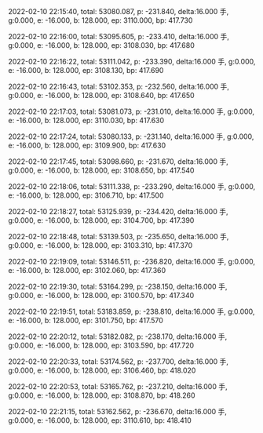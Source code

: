 2022-02-10 22:15:40, total: 53080.087, p: -231.840, delta:16.000 手, g:0.000, e: -16.000, b: 128.000, ep: 3110.000, bp: 417.730

2022-02-10 22:16:00, total: 53095.605, p: -233.410, delta:16.000 手, g:0.000, e: -16.000, b: 128.000, ep: 3108.030, bp: 417.680

2022-02-10 22:16:22, total: 53111.042, p: -233.390, delta:16.000 手, g:0.000, e: -16.000, b: 128.000, ep: 3108.130, bp: 417.690

2022-02-10 22:16:43, total: 53102.353, p: -232.560, delta:16.000 手, g:0.000, e: -16.000, b: 128.000, ep: 3108.640, bp: 417.650

2022-02-10 22:17:03, total: 53081.073, p: -231.010, delta:16.000 手, g:0.000, e: -16.000, b: 128.000, ep: 3110.030, bp: 417.630

2022-02-10 22:17:24, total: 53080.133, p: -231.140, delta:16.000 手, g:0.000, e: -16.000, b: 128.000, ep: 3109.900, bp: 417.630

2022-02-10 22:17:45, total: 53098.660, p: -231.670, delta:16.000 手, g:0.000, e: -16.000, b: 128.000, ep: 3108.650, bp: 417.540

2022-02-10 22:18:06, total: 53111.338, p: -233.290, delta:16.000 手, g:0.000, e: -16.000, b: 128.000, ep: 3106.710, bp: 417.500

2022-02-10 22:18:27, total: 53125.939, p: -234.420, delta:16.000 手, g:0.000, e: -16.000, b: 128.000, ep: 3104.700, bp: 417.390

2022-02-10 22:18:48, total: 53139.503, p: -235.650, delta:16.000 手, g:0.000, e: -16.000, b: 128.000, ep: 3103.310, bp: 417.370

2022-02-10 22:19:09, total: 53146.511, p: -236.820, delta:16.000 手, g:0.000, e: -16.000, b: 128.000, ep: 3102.060, bp: 417.360

2022-02-10 22:19:30, total: 53164.299, p: -238.150, delta:16.000 手, g:0.000, e: -16.000, b: 128.000, ep: 3100.570, bp: 417.340

2022-02-10 22:19:51, total: 53183.859, p: -238.810, delta:16.000 手, g:0.000, e: -16.000, b: 128.000, ep: 3101.750, bp: 417.570

2022-02-10 22:20:12, total: 53182.082, p: -238.170, delta:16.000 手, g:0.000, e: -16.000, b: 128.000, ep: 3103.590, bp: 417.720

2022-02-10 22:20:33, total: 53174.562, p: -237.700, delta:16.000 手, g:0.000, e: -16.000, b: 128.000, ep: 3106.460, bp: 418.020

2022-02-10 22:20:53, total: 53165.762, p: -237.210, delta:16.000 手, g:0.000, e: -16.000, b: 128.000, ep: 3108.870, bp: 418.260

2022-02-10 22:21:15, total: 53162.562, p: -236.670, delta:16.000 手, g:0.000, e: -16.000, b: 128.000, ep: 3110.610, bp: 418.410